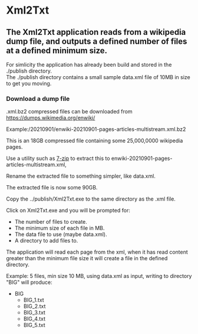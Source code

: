 # Xml2Txt

##  The Xml2Txt application reads from a wikipedia dump file, and outputs a defined number of files at a defined minimum size.

For simlicity the application has already been build and stored in the ./publish directory.  
The ./publish directory contains a small sample data.xml file of 10MB in size to get you moving.

###  Download a dump file 
.xml.bz2 compressed files can be downloaded from https://dumps.wikimedia.org/enwiki/

Example:/20210901/enwiki-20210901-pages-articles-multistream.xml.bz2

This is an 18GB compressed file containing  some 25,000,0000 wikipedia pages.

Use a utility such as [7-zip](https://www.7-zip.org/download.html) to extract this to enwiki-20210901-pages-articles-multistream.xml,

Rename the extracted file to something simpler, like data.xml.

The extracted file is now some 90GB.

Copy the ../publish/Xml2Txt.exe to the same directory as the .xml file.

Click on Xml2Txt.exe and you will be prompted for:
- The number of files to create.
- The minimum size of each file in MB.
- The data file to use (maybe data.xml).
- A directory to add files to.

The application will read each page from the xml, when it has read content greater than the minimum file size it will create a file in the defined directory.

Example:
5 files, min size 10 MB, using data.xml as input, writing to directory "BIG" will produce:
- BIG
	- BIG_1.txt
	- BIG_2.txt
	- BIG_3.txt
	- BIG_4.txt
	- BIG_5.txt

